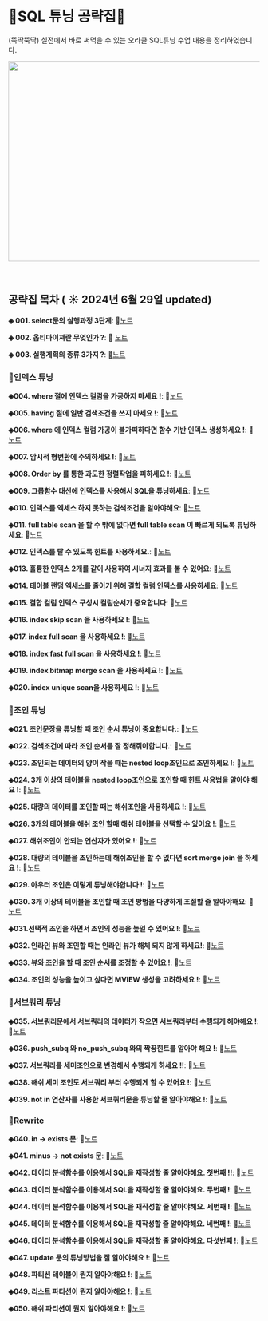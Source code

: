 # 🔨SQL 튜닝 공략집🔨  
(뚝딱뚝딱) 실전에서 바로 써먹을 수 있는 오라클 SQL튜닝 수업 내용을 정리하였습니다. 


<img src="https://github.com/goguma999/newjourney/blob/main/001.png?raw=true" width=600 height=400>

&nbsp;

## 공략집 목차 ( ☀️ 2024년 6월 29일 updated)

**◈ 001. select문의 실행과정 3단계**:  📄[노트](https://www.notion.so/001-select-3-db-83e00fa0d6f246b887985901ce869a3a)
  
**◈ 002. 옵티마이져란 무엇인가 ?**: 📄 [노트](https://www.notion.so/002-2f4cf8113f4f4d75a326f11f01cf6c01?pvs=21)
  
**◈ 003. 실행계획의 종류 3가지 ?**: 📄[노트](https://www.notion.so/003-2-99d5f15e44af4534a30fe326d515ef8b?pvs=21)

### 📍인덱스 튜닝

**◈004.  where 절에 인덱스 컬럼을 가공하지 마세요 !**: 📄[노트](https://www.notion.so/004-where-75f08a94455f4983a03aacd61f131dd9?pvs=21)

**◈005. having 절에 일반 검색조건을 쓰지 마세요 !**: 📄[노트](https://www.notion.so/005-having-e9c7507edf4642259ad737343fb65ea0?pvs=21)

**◈006. where 에 인덱스 컬럼 가공이 불가피하다면 함수 기반 인덱스 생성하세요 !**: 📄[노트](https://www.notion.so/006-where-354c32c21e5f418399ed67f064bc5a97?pvs=21)

**◈007. 암시적 형변환에 주의하세요 !**: 📄[노트](https://www.notion.so/007-8007132262fa49728ede33237b619cc5?pvs=21)

**◈008. Order by 를 통한 과도한 정렬작업을 피하세요 !**: 📄[노트](https://www.notion.so/008-order-by-960405b5b79646beb25408c76f892a5f?pvs=21)

**◈009. 그룹함수 대신에 인덱스를 사용해서 SQL을 튜닝하세요**: 📄[노트](https://www.notion.so/009-SQL-f0cb0b5715604489b08c382b1565f072?pvs=21)

**◈010. 인덱스를 엑세스 하지 못하는 검색조건을 알아야해요**: 📄[노트](https://www.notion.so/010-0affd4201d4941c699f989be85658d35?pvs=21)

**◈011. full table scan 을 할 수 밖에 없다면 full table scan 이 빠르게 되도록 튜닝하세요**: 📄[노트](https://www.notion.so/011-full-table-scan-full-table-scan-5532205fb18848f38cef43a119677002?pvs=21)

**◈012. 인덱스를 탈 수 있도록 힌트를 사용하세요.**: 📄[노트](https://www.notion.so/012-d371abdb21474bc9bd253ff05c80545a?pvs=21)

**◈013. 훌륭한 인덱스 2개를 같이 사용하여 시너지 효과를 볼 수 있어요**: 📄[노트](https://www.notion.so/013-index-merge-scan-2-cec3e45d90bc41ea80eb3712260dfc73?pvs=21)

**◈014. 테이블 랜덤 엑세스를 줄이기 위해 결합 컬럼 인덱스를 사용하세요**: 📄[노트](https://www.notion.so/014-621895d9c5c048dbb4fd01eb4c355374?pvs=21)

**◈015. 결합 컬럼 인덱스 구성시 컬럼순서가 중요합니다**: 📄[노트](https://www.notion.so/015-18edbafb1e3e4862861491ced2bc05f0?pvs=21)

**◈016. index skip scan 을 사용하세요 !**: 📄[노트](https://www.notion.so/016-index-skip-scan-aa612ff031ed4433a3a89695afe3d474?pvs=21)

**◈017. index full scan 을 사용하세요 !**: 📄[노트](https://www.notion.so/017-index-full-scan-314a8343754c43d584a9e0ba6bde5675?pvs=21)

**◈018. index fast full scan 을 사용하세요 !**: 📄[노트](https://www.notion.so/018-index-fast-full-scan-b1fe3e4545ee4520bb51cce78aec5e7e?pvs=21)

**◈019. index bitmap merge scan 을 사용하세요 !**: 📄[노트](https://www.notion.so/019-index-bitmap-merge-scan-2c266e98444c4e10a80438d0e74d02c5?pvs=21)

**◈020. index unique scan을 사용하세요 !**: 📄[노트](https://www.notion.so/020-index-unique-scan-d26afbab4c9743bd8e3289f6a9d982ab?pvs=21)

### 📍조인 튜닝

**◈021. 조인문장을 튜닝할 때 조인 순서 튜닝이 중요합니다.**: 📄[노트](https://www.notion.so/021-3f0460d5a1ff4cab92e95acb49a6350e?pvs=21)

**◈022. 검색조건에 따라 조인 순서를 잘 정해줘야합니다.**: 📄[노트](https://www.notion.so/022-5501e5b551ee474fa090f8bcdfa84607?pvs=21)

**◈023. 조인되는 데이터의 양이 작을 때는 nested loop조인으로 조인하세요 !**: 📄[노트](https://www.notion.so/023-nested-loop-_-e3113eb4ac754160b02b8b95bd675004?pvs=21)

**◈024. 3개 이상의 테이블을 nested loop조인으로 조인할 때 힌트 사용법을 알아야 해요 !**: 📄[노트](https://www.notion.so/024-nested-loop-_3-4b0f0bfcf6f94c4999ad1cde3b60a556?pvs=21)

**◈025. 대량의 데이터를 조인할 때는 해쉬조인을 사용하세요 !**: 📄[노트](https://www.notion.so/025-hash-_-0fe74801f1d344ac89bc735fdb30a7f1?pvs=21)

**◈026. 3개의 테이블을 해쉬 조인 할때 해쉬 테이블을 선택할 수 있어요 !**: 📄[노트](https://www.notion.so/026-hash-_3-1de488b0ece8454892ded9b3f368d6d3?pvs=21)

**◈027. 해쉬조인이 안되는 연산자가 있어요 !**: 📄[노트](https://www.notion.so/027-hash-_hash-a8e24d88a29a4d6487b3abc5316b4194?pvs=21)

**◈028. 대량의 테이블을 조인하는데 해쉬조인을 할 수 없다면 sort merge join 을 하세요 !**: 📄[노트](https://www.notion.so/028-sort-merge-join-879e514deec44632be2bcfbb090df258?pvs=21)

**◈029. 아우터 조인은 이렇게 튜닝해야합니다 !**: 📄[노트](https://www.notion.so/029-outer-join-9390264943974b7a97a6850d051acd09?pvs=21)

**◈030. 3개 이상의 테이블을 조인할 때 조인 방법을 다양하게 조절할 줄 알아야해요**: 📄[노트](https://www.notion.so/030-3-07a3be3fea304b77878f6cb4b78cba68?pvs=21)

**◈031.선택적 조인을 하면서 조인의 성능을 높일 수 있어요 !**: 📄[노트](https://www.notion.so/031-88e9e7a403a347cf949475028f21b243?pvs=21)

**◈032. 인라인 뷰와 조인할 때는 인라인 뷰가 해체 되지 않게 하세요!**: 📄[노트](https://www.notion.so/032-bf6d670c2dd94f8f8d7aa7f05e8cad00?pvs=21)

**◈033. 뷰와 조인을 할 때 조인 순서를 조정할 수 있어요 !**: 📄[노트](https://www.notion.so/033-763013597129461499eea4887d27f5a6?pvs=21)

**◈034. 조인의 성능을 높이고 싶다면 MVIEW 생성을 고려하세요 !**: 📄[노트](https://www.notion.so/034-MVIEW-4616f488cc9f40a4bc191e3ad8068a17?pvs=21)

### 📍서브쿼리 튜닝

**◈035. 서브쿼리문에서 서브쿼리의 데이터가 작으면 서브쿼리부터 수행되게 해야해요 !**: 📄[노트](https://www.notion.so/035-cf2facda4aea4ce5be8b222b7a395b71?pvs=21)

**◈036. push_subq 와 no_push_subq 와의 짝꿍힌트를 알아야 해요 !**: 📄[노트](https://www.notion.so/036-push_subq-no_push_subq-31a66174b183451da69bb8d6be6713d9?pvs=21)

**◈037. 서브쿼리를 세미조인으로 변경해서 수행되게 하세요 !!**: 📄[노트](https://www.notion.so/037-8d2a9c4834254ac1b23fc987032235d8?pvs=21)

**◈038. 해쉬 세미 조인도 서브쿼리 부터 수행되게 할 수 있어요 !**: 📄[노트](https://www.notion.so/038-e3ff27e8e1304c0abf2a123c6c056764?pvs=21)

**◈039. not in 연산자를 사용한 서브쿼리문을 튜닝할 줄 알아야해요 !**: 📄[노트](https://www.notion.so/039-not-in-4faaca6d83794664b4c3bfea9e0a607d?pvs=21)

### 📍Rewrite 

**◈040. in -> exists 문**: 📄[노트](https://www.notion.so/040-in-exists-c1d86fe206ab44bd8c286ea8a546e287?pvs=21)

**◈041. minus -> not exists 문**: 📄[노트](https://www.notion.so/041-minus-not-exists-51908b775fae4d18a3a35035865bd839?pvs=21)

**◈042. 데이터 분석함수를 이용해서 SQL을 재작성할 줄 알아야해요. 첫번째 !!**: 📄[노트](https://www.notion.so/042-SQL-3526199604504fd9bebbc91a59017035?pvs=21)

**◈043. 데이터 분석함수를 이용해서 SQL을 재작성할 줄 알아야해요. 두번째 !**: 📄[노트](https://www.notion.so/043-SQL-e892da30ac494cfa9b8eaab140fca341?pvs=21)

**◈044. 데이터 분석함수를 이용해서 SQL을 재작성할 줄 알아야해요. 세번째 !**: 📄[노트](https://www.notion.so/044-SQL-ebb542ad97f44c9d9031d21bd59f72ea?pvs=21)

**◈045. 데이터 분석함수를 이용해서 SQL을 재작성할 줄 알아야해요. 네번째 !**: 📄[노트](https://www.notion.so/045-SQL-2628127b186149208c8a9793e37e2ca6?pvs=21)

**◈046. 데이터 분석함수를 이용해서 SQL을 재작성할 줄 알아야해요. 다섯번째 !**: 📄[노트](https://www.notion.so/046-SQL-672e8d2c00234479a48fbfb467acc1c5?pvs=21)

**◈047. update 문의 튜닝방법을 잘 알아야해요 !**: 📄[노트](https://www.notion.so/047-update-a789aa03af27479cb87ffef383d6f770?pvs=21)

**◈048. 파티션 테이블이 뭔지 알아야해요 !**: 📄[노트](https://www.notion.so/048-ffa182ecd0da4d0e96b135a8285f6ec0?pvs=21)

**◈049. 리스트 파티션이 뭔지 알아야해요 !**: 📄[노트](https://www.notion.so/049-6b3ea7c35b474540a8dfa17d2a6b3a44?pvs=21)

**◈050. 해쉬 파티션이 뭔지 알아야해요 !**: 📄[노트](https://www.notion.so/050-3e3df5897d2942f1a25e288170a587d9?pvs=21)


&nbsp;

